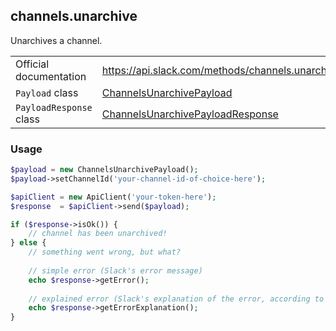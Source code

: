 ## channels.unarchive

Unarchives a channel.

| | |
|-------------------------|-------------------------------------------------------------------------------------------------------------------------------------------|
| Official documentation  | https://api.slack.com/methods/channels.unarchive                                                                                            |
| `Payload` class         | [ChannelsUnarchivePayload](https://github.com/cleentfaar/slack/blob/master/src/CL/Slack/Payload/ChannelsUnarchivePayload.php)                 |
| `PayloadResponse` class | [ChannelsUnarchivePayloadResponse](https://github.com/cleentfaar/slack/blob/master/src/CL/Slack/Payload/ChannelsUnarchivePayloadResponse.php) |


### Usage

```php
$payload = new ChannelsUnarchivePayload();
$payload->setChannelId('your-channel-id-of-choice-here');

$apiClient = new ApiClient('your-token-here');
$response  = $apiClient->send($payload);

if ($response->isOk()) {
    // channel has been unarchived!
} else {
    // something went wrong, but what?
    
    // simple error (Slack's error message)
    echo $response->getError();
    
    // explained error (Slack's explanation of the error, according to the documentation)
    echo $response->getErrorExplanation();
}
```
